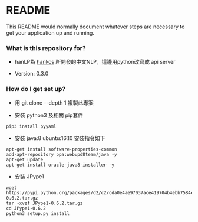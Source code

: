 # README #

This README would normally document whatever steps are necessary to get your application up and running.

### What is this repository for? ###

* hanLP為 [hankcs](https://github.com/hankcs/HanLP) 所開發的中文NLP，這邊用python改寫成 api server 

* Version: 0.3.0


### How do I get set up? ###

* 用 git clone --depth 1 複製此專案

* 安裝 python3 及相關 pip套件
```
pip3 install pyyaml
```

* 安裝 java:8
ubuntu:16.10 安裝指令如下

```
apt-get install software-properties-common 
add-apt-repository ppa:webupd8team/java -y 
apt-get update 
apt-get install oracle-java8-installer -y
```

* 安裝 JPype1

```
wget https://pypi.python.org/packages/d2/c2/cda0e4ae97037ace419704b4ebb7584ed73ef420137ff2b79c64e1682c43/JPype1-0.6.2.tar.gz
tar -xvzf JPype1-0.6.2.tar.gz
cd JPype1-0.6.2
python3 setup.py install
```